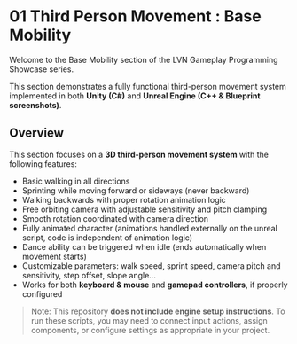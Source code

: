 # 01 Third Person Movement : Base Mobility

Welcome to the Base Mobility section of the LVN Gameplay Programming Showcase series.

This section demonstrates a fully functional third-person movement system implemented in both **Unity (C#)** and **Unreal Engine (C++ & Blueprint screenshots)**.

## Overview

This section focuses on a **3D third-person movement system** with the following features:

- Basic walking in all directions
- Sprinting while moving forward or sideways (never backward)
- Walking backwards with proper rotation animation logic
- Free orbiting camera with adjustable sensitivity and pitch clamping
- Smooth rotation coordinated with camera direction
- Fully animated character (animations handled externally on the unreal script, code is independent of animation logic)
- Dance ability can be triggered when idle (ends automatically when movement starts)
- Customizable parameters: walk speed, sprint speed, camera pitch and sensitivity, step offset, slope angle...
- Works for both **keyboard & mouse** and **gamepad controllers**, if properly configured

> Note: This repository **does not include engine setup instructions**. To run these scripts, you may need to connect input actions, assign components, or configure settings as appropriate in your project.
